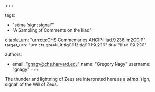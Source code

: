 +++

tags:
- "sēma ‘sign; signal’"
- "A Sampling of Comments on the Iliad"

citable_urn: "urn:cts:CHS:Commentaries.AHCIP:Iliad.9.236.im2CCjP"
target_urn: "urn:cts:greekLit:tlg0012.tlg001:9.236"
title: "Iliad 09.236"

authors:
- email: "gnagy@chs.harvard.edu"
  name: "Gregory Nagy"
  username: "gnagy"
+++

<p>The thunder and lightning of Zeus are interpreted here as a <em>sēma</em> ‘sign, signal’ of the Will of Zeus.</p>
